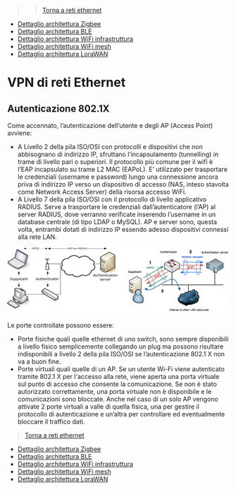 >>[Torna a reti ethernet](archeth.md)

- [Dettaglio architettura Zigbee](archzigbee.md)
- [Dettaglio architettura BLE](archble.md)
- [Dettaglio architettura WiFi infrastruttura](archwifi.md)
- [Dettaglio architettura WiFi mesh](archmesh.md) 
- [Dettaglio architettura LoraWAN](lorawanclasses.md) 

# **VPN di reti Ethernet** 

## **Autenticazione 802.1X**

Come accennato, l’autenticazione dell’utente e degli AP (Access Point) avviene:
- A Livello 2 della pila ISO/OSI con protocolli e dispositivi che non abbisognano di indirizzo IP, sfruttano l’incapsulamento (tunnelling) in trame di livello pari o superiori. Il protocollo più comune per il wifi è l’EAP incapsulato su trame L2 MAC (EAPoL). E’ utilizzato per trasportare le credenziali (username e password) lungo una connessione ancora priva di indirizzo IP verso un dispositivo di accesso (NAS, inteso stavolta come Network Access Server) della risorsa accesso WiFi.
- A Livello 7 della pila ISO/OSI con il protocollo di livello applicativo RADIUS. Serve a trasportare le credenziali dall’autenticatore (l’AP) al server RADIUS, dove verranno verificate inserendo l’username in un database centrale (di tipo LDAP o MySQL). AP e server sono, questa volta, entrambi dotati di indirizzo IP essendo adesso dispositivi connessi alla rete LAN.

<img src="img/supplicant.png" alt="alt text" width="900">

Le porte controllate possono essere:
- Porte fisiche quali quelle ethernet di uno switch, sono sempre disponibili a livello fisico semplicemente collegando un plug ma possono risultare indisponibili a livello 2 della pila ISO/OSI se l’autenticazione 802.1 X non va a buon fine.
- Porte virtuali quali quelle di un AP. Se un utente Wi-Fi viene autenticato tramite 802.1 X per l'accesso alla rete, viene aperta una porta virtuale sul punto di accesso che consente la comunicazione. Se non è stato autorizzato correttamente, una porta virtuale non è disponibile e le comunicazioni sono bloccate.
Anche nel caso di un solo AP vengono attivate 2 porte virtuali a valle di quella fisica, una per gestire il protocollo di autenticazione e un’altra per controllare ed eventualmente bloccare il traffico dati.

>[Torna a reti ethernet](archeth.md)

- [Dettaglio architettura Zigbee](archzigbee.md)
- [Dettaglio architettura BLE](archble.md)
- [Dettaglio architettura WiFi infrastruttura](archwifi.md)
- [Dettaglio architettura WiFi mesh](archmesh.md) 
- [Dettaglio architettura LoraWAN](lorawanclasses.md) 

